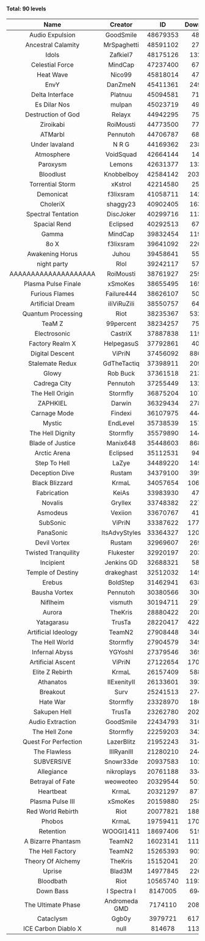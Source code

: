 #### Total: 90 levels

| Name | Creator | ID | Downloads | Likes |
|:---:|:---:|:---:|:---:|:---:|
| Audio Expulsion | GoodSmile | 48679353 | 48548 | 4535
| Ancestral Calamity | MrSpaghetti | 48591102 | 27283 | 2794
| Idols | Zafkiel7 | 48175126 | 132777 | 17386
| Celestial Force  | MindCap | 47237400 | 67827 | 6364
| Heat Wave | Nico99 | 45818014 | 47175 | 4854
| EnvY | DanZmeN | 45411361 | 249944 | 22614
| Delta Interface | Platnuu | 45094581 | 71070 | 7140
| Es Dilar Nos | mulpan | 45023719 | 49829 | 4510
| Destruction of God | Relayx | 44942295 | 75030 | 7490
| Ziroikabi | RoiMousti | 44773500 | 77833 | 6671
| ATMarbl | Pennutoh | 44706787 | 68980 | 6356
| Under lavaland | N R G | 44169362 | 238456 | 21743
| Atmosphere | VoidSquad | 42664144 | 14130 | 1697
| Paroxysm | Lemons | 42631377 | 133995 | 11404
| Bloodlust | Knobbelboy | 42584142 | 2037038 | 205123
| Torrential Storm | xKstrol | 42214580 | 25713 | 2393
| Demonicat | f3lixsram | 41058711 | 142863 | 11601
| CholeriX | shaggy23 | 40902405 | 163163 | 12874
| Spectral Tentation | DiscJoker | 40299716 | 113180 | 7882
| Spacial Rend | Eclipsed | 40292513 | 67846 | 5863
| Gamma | MindCap | 39832454 | 119064 | 10725
| 8o X | f3lixsram | 39641092 | 220974 | 17748
| Awakening Horus | Juhou | 39458641 | 55970 | 4919
| night party | Rlol | 39242117 | 57344 | 5619
| AAAAAAAAAAAAAAAAAAAA | RoiMousti | 38761927 | 259691 | 17283
| Plasma Pulse Finale | xSmoKes | 38655495 | 165221 | 15130
| Furious Flames | Failure444 | 38626107 | 50777 | 4029
| Artificial Dream | iIiViRuZiIi | 38550757 | 64988 | 5555
| Quantum Processing | Riot | 38235367 | 532800 | 38313
| TeaM Z | 99percent | 38234257 | 75744 | 6126
| Electrosonic | CastriX | 37887838 | 119509 | 10841
| Factory Realm X | HelpegasuS | 37792861 | 40087 | 4043
| Digital Descent | ViPriN | 37456092 | 880949 | 83959
| Stalemate Redux | GdTheTactiq | 37398911 | 209229 | 15901
| Glowy | Rob Buck | 37361518 | 213848 | 22076
| Cadrega City | Pennutoh | 37255449 | 132910 | 12261
| The Hell Origin | Stormfly | 36875204 | 107620 | 8929
| ZAPHKIEL | Darwin | 36329434 | 278294 | 30787
| Carnage Mode | Findexi | 36107975 | 444950 | 42814
| Mystic | EndLevel | 35738539 | 157501 | 14851
| The Hell Dignity | Stormfly | 35579890 | 144318 | 12643
| Blade of Justice | Manix648 | 35448603 | 868999 | 91553
| Arctic Arena | Eclipsed | 35112531 | 94451 | 7323
| Step To Hell | LaZye | 34489220 | 145032 | 15070
| Deception Dive | Rustam | 34379100 | 399630 | 25516
| Black Blizzard | KrmaL | 34057654 | 1064617 | 106082
| Fabrication | KeiAs | 33983930 | 47231 | 5359
| Novalis | Gryllex | 33748382 | 227119 | 20788
| Asmodeus | Vexiion | 33670767 | 41440 | 4011
| SubSonic | ViPriN | 33387622 | 1775431 | 136356
| PanaSonic | ItsAdvyStyles | 33364327 | 1206639 | 161917
| Devil Vortex | Rustam | 32969607 | 269098 | 24440
| Twisted Tranquility | Flukester | 32920197 | 203608 | 20291
| Incipient | Jenkins GD | 32688321 | 58040 | 5424
| Temple of Destiny | drakeghast | 32512032 | 149185 | 14591
| Erebus | BoldStep | 31462941 | 638436 | 60179
| Bausha Vortex | Pennutoh | 30380566 | 306773 | 28007
| Niflheim | vismuth | 30194711 | 297269 | 23617
| Aurora | TheKris | 28880422 | 208720 | 19649
| Yatagarasu  | TrusTa | 28220417 | 4224724 | 405211
| Artificial Ideology | TeamN2 | 27908448 | 340599 | 34436
| The Hell World | Stormfly | 27904579 | 349909 | 26167
| Infernal Abyss | YGYoshI | 27379546 | 369249 | 37076
| Artificial Ascent | ViPriN | 27122654 | 1707780 | 153699
| Elite Z Rebirth | KrmaL | 26157409 | 588101 | 39490
| Athanatos | IIExenityII | 26133601 | 393841 | 44714
| Breakout | Surv | 25241513 | 274787 | 28072
| Hate War | Stormfly | 23328970 | 186402 | 14347
| Sakupen Hell | TrusTa | 23262780 | 2021857 | 152009
| Audio Extraction | GoodSmile | 22434793 | 310288 | 30041
| The Hell Zone | Stormfly | 22259203 | 342418 | 22615
| Quest For Perfection | LazerBlitz | 21952243 | 314320 | 27994
| The Flawless | IlIRyanIlI | 21280210 | 244763 | 22653
| SUBVERSIVE | Snowr33de | 20937583 | 102649 | 13696
| Allegiance | nikroplays | 20761188 | 334910 | 37055
| Betrayal of Fate | weoweoteo | 20329544 | 501657 | 47721
| Heartbeat | KrmaL | 20321297 | 877311 | 79290
| Plasma Pulse III | xSmoKes | 20159880 | 258014 | 25785
| Red World Rebirth | Riot | 20077821 | 1887922 | 129099
| Phobos | KrmaL | 19759411 | 1709246 | 157042
| Retention | WOOGI1411 | 18697406 | 519186 | 66332
| A Bizarre Phantasm | TeamN2 | 16023141 | 1110121 | 112864
| The Hell Factory | TeamN2 | 15265393 | 902320 | 91022
| Theory Of Alchemy | TheKris | 15152041 | 207623 | 15764
| Uprise | Blad3M | 14977845 | 226344 | 21435
| Bloodbath | Riot | 10565740 | 11931202 | 1113793
| Down Bass | I Spectra I | 8147005 | 694291 | 63880
| The Ultimate Phase | Andromeda GMD | 7174110 | 2086987 | 217580
| Cataclysm | Ggb0y | 3979721 | 6170008 | 514318
| ICE Carbon Diablo X | null | 814678 | 1132465 | 83672
